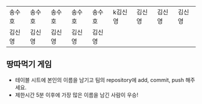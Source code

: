 <table>
      <tbody>
        <tr>
          <td>송수호</td>
          <td>송수호</td>
          <td>송수호</td>
          <td>송수호</td>
          <td>송수호</td>
          <td>k김신영</td>
          <td>김신영</td>
          <td>김신영</td>
          <td>김신영</td>
	</tr>
        <tr>
          <td>김신영</td>
          <td>김신영</td>
          <td>김신영</td>
          <td>김신영</td>
          <td>김신영</td>
        </tr>
      </tbody>
</table>

## 땅따먹기 게임

- 테이블 시트에 본인의 이름을 남기고 팀의 repository에 add, commit, push 해주세요.
- 제한시간 5분 이후에 가장 많은 이름을 남긴 사람이 우승!
